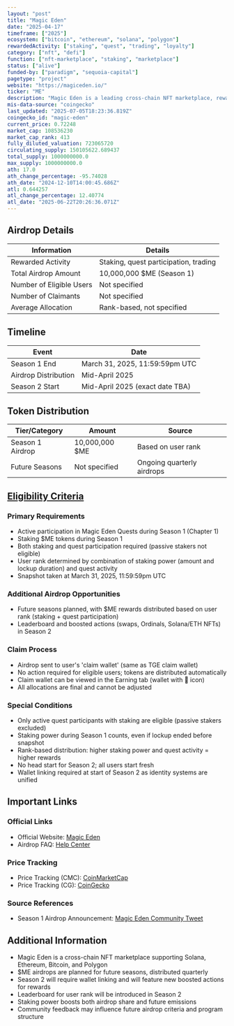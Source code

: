 ```yaml
---
layout: "post"
title: "Magic Eden"
date: "2025-04-17"
timeframe: ["2025"]
ecosystem: ["bitcoin", "ethereum", "solana", "polygon"]
rewardedActivity: ["staking", "quest", "trading", "loyalty"]
category: ["nft", "defi"]
function: ["nft-marketplace", "staking", "marketplace"]
status: ["alive"]
funded-by: ["paradigm", "sequoia-capital"]
pagetype: "project"
website: "https://magiceden.io/"
ticker: "ME"
description: "Magic Eden is a leading cross-chain NFT marketplace, rewarding active users with $ME tokens for staking and quest participation."
mis-data-source: "coingecko"
last_updated: "2025-07-05T18:23:36.819Z"
coingecko_id: "magic-eden"
current_price: 0.72248
market_cap: 108536230
market_cap_rank: 413
fully_diluted_valuation: 723065720
circulating_supply: 150105622.689437
total_supply: 1000000000.0
max_supply: 1000000000.0
ath: 17.0
ath_change_percentage: -95.74028
ath_date: "2024-12-10T14:00:45.686Z"
atl: 0.644257
atl_change_percentage: 12.40774
atl_date: "2025-06-22T20:26:36.071Z"
---
```


## Airdrop Details

| Information              | Details                                                     |
| ------------------------ | ----------------------------------------------------------- |
| Rewarded Activity        | Staking, quest participation, trading                       |
| Total Airdrop Amount     | 10,000,000 $ME (Season 1)                                   |
| Number of Eligible Users | Not specified                                               |
| Number of Claimants      | Not specified                                               |
| Average Allocation       | Rank-based, not specified                                   |

## Timeline

| Event               | Date                                           |
| ------------------- | ---------------------------------------------- |
| Season 1 End        | March 31, 2025, 11:59:59pm UTC                 |
| Airdrop Distribution| Mid-April 2025                                 |
| Season 2 Start      | Mid-April 2025 (exact date TBA)                |

## Token Distribution

| Tier/Category      | Amount                                   | Source                    |
| ------------------ | ---------------------------------------- | ------------------------- |
| Season 1 Airdrop   | 10,000,000 $ME                           | Based on user rank        |
| Future Seasons     | Not specified                             | Ongoing quarterly airdrops|

## [Eligibility Criteria](https://help.magiceden.io/en/articles/10953399-me-airdrop-faq-season-1-quests)

### Primary Requirements

- Active participation in Magic Eden Quests during Season 1 (Chapter 1)
- Staking $ME tokens during Season 1
- Both staking and quest participation required (passive stakers not eligible)
- User rank determined by combination of staking power (amount and lockup duration) and quest activity
- Snapshot taken at March 31, 2025, 11:59:59pm UTC

### Additional Airdrop Opportunities

- Future seasons planned, with $ME rewards distributed based on user rank (staking + quest participation)
- Leaderboard and boosted actions (swaps, Ordinals, Solana/ETH NFTs) in Season 2

### Claim Process

- Airdrop sent to user's 'claim wallet' (same as TGE claim wallet)
- No action required for eligible users; tokens are distributed automatically
- Claim wallet can be viewed in the Earning tab (wallet with 🔗 icon)
- All allocations are final and cannot be adjusted

### Special Conditions

- Only active quest participants with staking are eligible (passive stakers excluded)
- Staking power during Season 1 counts, even if lockup ended before snapshot
- Rank-based distribution: higher staking power and quest activity = higher rewards
- No head start for Season 2; all users start fresh
- Wallet linking required at start of Season 2 as identity systems are unified

## Important Links

### Official Links

- Official Website: [Magic Eden](https://magiceden.io/)
- Airdrop FAQ: [Help Center](https://help.magiceden.io/en/articles/10953399-me-airdrop-faq-season-1-quests)

### Price Tracking

- Price Tracking (CMC): [CoinMarketCap](https://coinmarketcap.com/currencies/magiceden/)
- Price Tracking (CG): [CoinGecko](https://www.coingecko.com/en/coins/magic-eden)

### Source References

- Season 1 Airdrop Announcement: [Magic Eden Community Tweet](https://x.com/MagicEdenComm/status/1912935273509330969)

## Additional Information

- Magic Eden is a cross-chain NFT marketplace supporting Solana, Ethereum, Bitcoin, and Polygon
- $ME airdrops are planned for future seasons, distributed quarterly
- Season 2 will require wallet linking and will feature new boosted actions for rewards
- Leaderboard for user rank will be introduced in Season 2
- Staking power boosts both airdrop share and future emissions
- Community feedback may influence future airdrop criteria and program structure